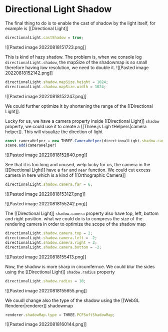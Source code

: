 # Directional Light Shadow
The final thing to do is to enable the cast of shadow by the light itself, for example is [[Directional Light]]
```js
directionalLight.castShadow = true;
```

![[Pasted image 20220818151723.png]]


This is kind of hazy shadow. The problem is, when we console log `directionalLight.shadow`, the mapSize of the shadowmap is so small therefore having low resolution, we need to double it. 
![[Pasted image 20220818152142.png]]

```js
directionalLight.shadow.mapSize.height = 1024;
directionalLight.shadow.mapSize.width = 1024;
```

![[Pasted image 20220818152247.png]]


We could further optimize it by shortening the range of the [[Directional Light]]. 

Lucky for us, we have a camera property inside [[Directional Light]] `shadow` property, we could use it to create a [[Three.js Ligh tHelpers|camera helper]]. This will visualize the direction of light

```js
const cameraHelper = new THREE.CameraHelper(directionalLight.shadow.camera);
scene.add(cameraHelper)
```

![[Pasted image 20220818152840.png]]

See that it is too long and unused, welp lucky for us, the camera in the [[Directional Light]] have a `far` and `near` function.  We could cut excess camera in here which is a kind of [[Orthographic Camera]]
```js
directionalLight.shadow.camera.far = 6;
```

![[Pasted image 20220818153127.png]]

![[Pasted image 20220818155242.png]]

The [[Directional Light]] `shadow.camera` property also have top, left, bottom and right position. what we could do is to compress the size of the rendering camera in order to optimize the scope of the shadow map
```js
directionalLight.shadow.camera.top = 2;
directionalLight.shadow.camera.left = -2;
directionalLight.shadow.camera.right = 2;
directionalLight.shadow.camera.bottom = -2;
```

![[Pasted image 20220818155413.png]]

Now, the shadow is more sharp in circumfernce. We could blur the sides using the [[Directional Light]] `shadow.radius` property
```js
directionalLight.shadow.radius = 10;
```
![[Pasted image 20220818155655.png]]


We coudl change also the type of the shadow using the [[WebGL Renderer|renderer]] shadowmap
```js
renderer.shadowMap.type = THREE.PCFSoftShadowMap;
```

![[Pasted image 20220818160144.png]]
